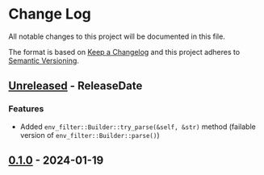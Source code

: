 # Change Log
All notable changes to this project will be documented in this file.

The format is based on [Keep a Changelog](http://keepachangelog.com/)
and this project adheres to [Semantic Versioning](http://semver.org/).

<!-- next-header -->
## [Unreleased] - ReleaseDate

### Features

- Added `env_filter::Builder::try_parse(&self, &str)` method (failable version of `env_filter::Builder::parse()`)

## [0.1.0] - 2024-01-19

<!-- next-url -->
[Unreleased]: https://github.com/rust-cli/env_logger/compare/env_filter-v0.1.0...HEAD
[0.1.0]: https://github.com/rust-cli/env_logger/compare/b4a2c304c16d1db4a2998f24c00e00c0f776113b...env_filter-v0.1.0

